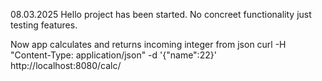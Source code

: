 08.03.2025
Hello project has been started.
No concreet functionality just testing features. 

Now app calculates and returns incoming integer from json
curl -H "Content-Type: application/json" -d '{"name":22}' http://localhost:8080/calc/

